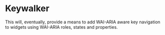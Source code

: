 # Keywalker

This will, eventually, provide a means to add WAI-ARIA aware key navigation to widgets using WAI-ARIA roles, states and properties.

